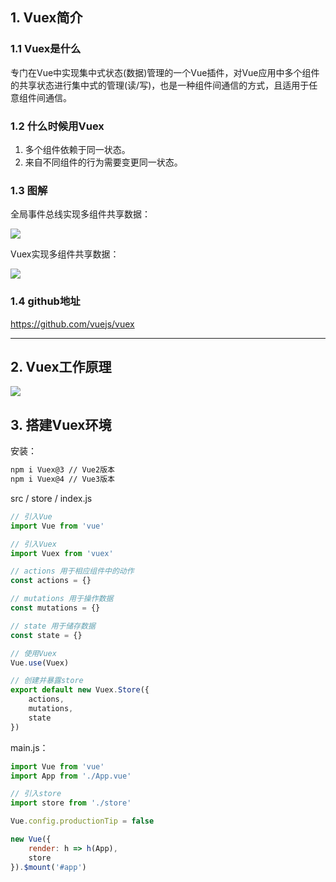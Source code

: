 ## 1. Vuex简介

### 1.1 Vuex是什么

专门在Vue中实现集中式状态(数据)管理的一个Vue插件，对Vue应用中多个组件的共享状态进行集中式的管理(读/写)，也是一种组件间通信的方式，且适用于任意组件间通信。

### 1.2 什么时候用Vuex

1. 多个组件依赖于同一状态。
2. 来自不同组件的行为需要变更同一状态。

### 1.3 图解

全局事件总线实现多组件共享数据：

![](http://cdn.jsdelivr.net/gh/leslieXin92/picGo/img/202203072124816.png)

Vuex实现多组件共享数据：

![](http://cdn.jsdelivr.net/gh/leslieXin92/picGo/img/202203072125987.png)

### 1.4 github地址

https://github.com/vuejs/vuex

------

## 2. Vuex工作原理

![](http://cdn.jsdelivr.net/gh/leslieXin92/picGo/img/202203080051941.png)

## 3. 搭建Vuex环境

安装：

```bash
npm i Vuex@3 // Vue2版本
npm i Vuex@4 // Vue3版本
```

src / store / index.js

```javascript
// 引入Vue
import Vue from 'vue'

// 引入Vuex
import Vuex from 'vuex'

// actions 用于相应组件中的动作
const actions = {}

// mutations 用于操作数据
const mutations = {}

// state 用于储存数据
const state = {}

// 使用Vuex
Vue.use(Vuex)

// 创建并暴露store
export default new Vuex.Store({
    actions,
    mutations,
    state
})
```

main.js：

```javascript
import Vue from 'vue'
import App from './App.vue'

// 引入store
import store from './store'

Vue.config.productionTip = false

new Vue({
    render: h => h(App),
    store
}).$mount('#app')
```

